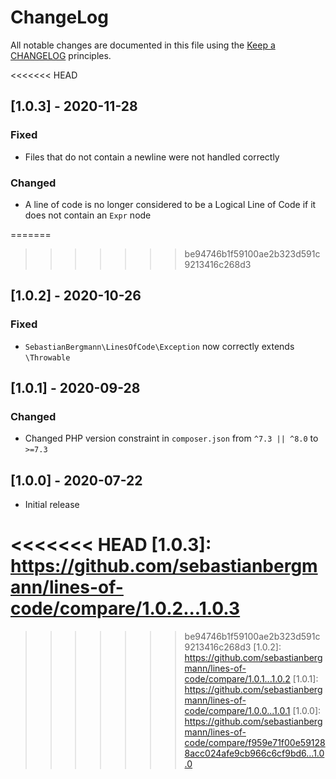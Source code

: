 # ChangeLog

All notable changes are documented in this file using the [Keep a CHANGELOG](https://keepachangelog.com/) principles.

<<<<<<< HEAD
## [1.0.3] - 2020-11-28

### Fixed

* Files that do not contain a newline were not handled correctly

### Changed

* A line of code is no longer considered to be a Logical Line of Code if it does not contain an `Expr` node

=======
>>>>>>> be94746b1f59100ae2b323d591c9213416c268d3
## [1.0.2] - 2020-10-26

### Fixed

* `SebastianBergmann\LinesOfCode\Exception` now correctly extends `\Throwable`

## [1.0.1] - 2020-09-28

### Changed

* Changed PHP version constraint in `composer.json` from `^7.3 || ^8.0` to `>=7.3`

## [1.0.0] - 2020-07-22

* Initial release

<<<<<<< HEAD
[1.0.3]: https://github.com/sebastianbergmann/lines-of-code/compare/1.0.2...1.0.3
=======
>>>>>>> be94746b1f59100ae2b323d591c9213416c268d3
[1.0.2]: https://github.com/sebastianbergmann/lines-of-code/compare/1.0.1...1.0.2
[1.0.1]: https://github.com/sebastianbergmann/lines-of-code/compare/1.0.0...1.0.1
[1.0.0]: https://github.com/sebastianbergmann/lines-of-code/compare/f959e71f00e591288acc024afe9cb966c6cf9bd6...1.0.0
